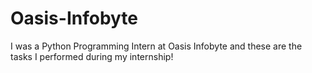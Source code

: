 # Oasis-Infobyte
I was a Python Programming Intern at Oasis Infobyte and these are the tasks I performed during my internship!
